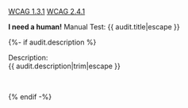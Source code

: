 
<a href="https://www.w3.org/WAI/WCAG21/quickref/?versions=2.0#info-and-relationships">WCAG 1.3.1</a> <a href="https://www.w3.org/WAI/WCAG21/quickref/?versions=2.0#bypass-blocks">WCAG 2.4.1</a>

__I need a human!__ Manual Test: {{ audit.title|escape }}

{%- if audit.description %}

Description:<br>
{{ audit.description|trim|escape }}

<br>

{% endif -%}

<br>
